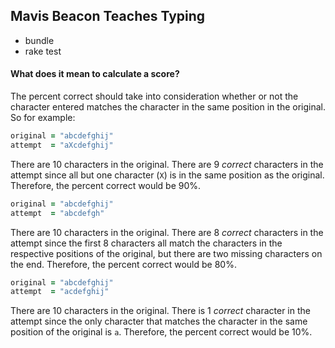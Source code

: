 ## Mavis Beacon Teaches Typing

* bundle
* rake test

#### What does it mean to calculate a score? 

The percent correct should take into consideration whether or not the character entered matches the character in the same position in the original. So for example:

```ruby
original = "abcdefghij"
attempt  = "aXcdefghij"
```

There are 10 characters in the original. There are 9 *correct* characters in the attempt since all but one character (`X`) is in the same position as the original. Therefore, the percent correct would be 90%.

```ruby
original = "abcdefghij"
attempt  = "abcdefgh"
```

There are 10 characters in the original. There are 8 *correct* characters in the attempt since the first 8 characters all match the characters in the respective positions of the original, but there are two missing characters on the end. Therefore, the percent correct would be 80%.


```ruby
original = "abcdefghij"
attempt  = "acdefghij"
```

There are 10 characters in the original. There is 1 *correct* character in the attempt since the only character that matches the character in the same position of the original is `a`. Therefore, the percent correct would be 10%. 